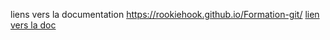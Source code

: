 liens vers la documentation 
https://rookiehook.github.io/Formation-git/
<a href="https://rookiehook.github.io/Formation-git/">lien vers la doc</a>